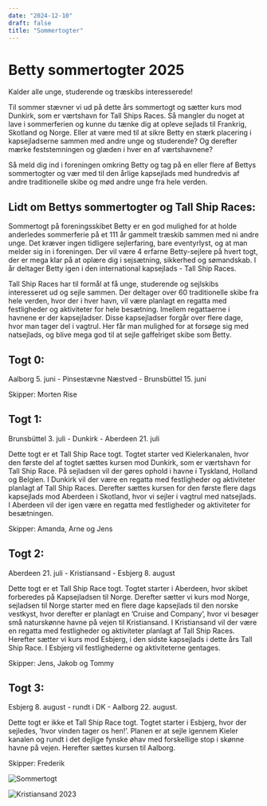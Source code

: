 ```yaml
---
date: "2024-12-10"
draft: false
title: "Sommertogter"
---
```


# Betty sommertogter 2025

Kalder alle unge, studerende og træskibs interesserede! 

Til sommer stævner vi ud på dette års sommertogt og sætter kurs mod Dunkirk, som er værtshavn for Tall Ships Races. 
Så mangler du noget at lave i sommerferien og kunne du tænke dig at opleve sejlads til Frankrig, Skotland og Norge. Eller at være med til at sikre Betty en stærk placering i kapsejladserne sammen med andre unge og studerende? Og derefter mærke feststemningen og glæden i hver en af værtshavnene? 

Så meld dig ind i foreningen omkring Betty og tag på en eller flere af Bettys sommertogter og vær med til den årlige kapsejlads med hundredvis af andre traditionelle skibe og mød andre unge fra hele verden. 

## Lidt om Bettys sommertogter og Tall Ship Races:

Sommertogt på foreningsskibet Betty er en god mulighed for at holde anderledes sommerferie på et 111 år gammelt træskib sammen med ni andre unge. Det kræver ingen tidligere sejlerfaring, bare eventyrlyst, og at man melder sig in i foreningen. Der vil være 4 erfarne Betty-sejlere på hvert togt, der er mega klar på at oplære dig i sejsætning, sikkerhed og sømandskab.
I år deltager Betty igen i den international kapsejlads - Tall Ship Races. 

Tall Ship Races har til formål at få unge, studerende og sejlskibs interesseret ud og sejle sammen. Der deltager over 60 traditionelle skibe fra hele verden, hvor der i hver havn, vil være planlagt en regatta med festligheder og aktiviteter for hele besætning. Imellem regattaerne i havnene er der kapsejladser. Disse kapsejladser forgår over flere dage, hvor man tager del i vagtrul. Her får man mulighed for at forsøge sig med natsejlads, og blive mega god til at sejle gaffelriget skibe som Betty. 


## Togt 0:
Aalborg 5. juni - Pinsestævne Næstved - Brunsbüttel 15. juni

Skipper: Morten Rise

## Togt 1:
Brunsbüttel 3. juli - Dunkirk - Aberdeen 21. juli 

Dette togt er et Tall Ship Race togt. Togtet starter ved Kielerkanalen, hvor den første del af togtet sættes kursen mod Dunkirk, som er værtshavn for Tall Ship Race. På sejladsen vil der gøres ophold i havne i Tyskland, Holland og Belgien. I Dunkirk vil der være en regatta med festligheder og aktiviteter planlagt af Tall Ship Races. Derefter sættes kursen for den første flere dags kapsejlads mod Aberdeen i Skotland, hvor vi sejler i vagtrul med natsejlads. I Aberdeen vil der igen være en regatta med festligheder og aktiviteter for besætningen. 

Skipper:  Amanda, Arne og Jens

## Togt 2:

Aberdeen 21. juli - Kristiansand - Esbjerg 8. august 

Dette togt er et Tall Ship Race togt. Togtet starter i Aberdeen, hvor skibet forberedes på Kapsejladsen til Norge. Derefter sætter vi kurs mod Norge, sejladsen til Norge starter med en flere dage kapsejlads til den norske vestkyst, hvor derefter er planlagt en ’Cruise and Company’, hvor vi besøger små naturskønne havne på vejen til Kristiansand. I Kristiansand vil der være en regatta med festligheder og aktiviteter planlagt af Tall Ship Races. Herefter sætter vi kurs mod Esbjerg, i den sidste kapsejlads i dette års Tall Ship Race. I Esbjerg vil festlighederne og aktiviteterne gentages.

Skipper: Jens, Jakob og Tommy

## Togt 3:

Esbjerg 8. august - rundt i DK - Aalborg 22. august. 

Dette togt er ikke et Tall Ship Race togt. Togtet starter i Esbjerg, hvor der sejledes, ’hvor vinden tager os hen!’. Planen er at sejle igennem Kieler kanalen og rundt i det dejlige fynske øhav med forskellige stop i skønne havne på vejen. Herefter sættes kursen til Aalborg.

Skipper: Frederik 
 



![Sommertogt](/img/Tall_ship_race.png)

![Kristiansand 2023](/img/kristiansand2023.jpg)
